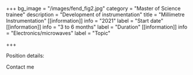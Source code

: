 +++
bg_image = "/images/fend_fig2.jpg"
category = "Master of Science trainee"
description = "Development of instrumentation"
title = "Millimetre Instrumentation"
[[information]]
info = "2021"
label = "Start date"
[[information]]
info = "3 to 6 months"
label = "Duration"
[[information]]
info = "Electronics/microwaves"
label = "Topic"

+++


Position details: 

Contact me 